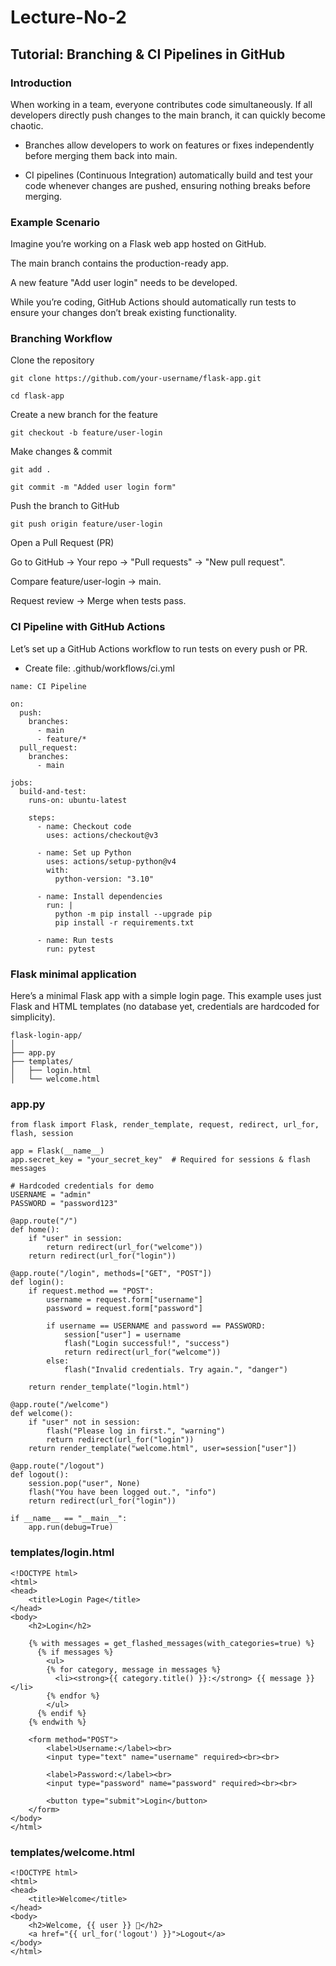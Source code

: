# Lecture-No-2
## Tutorial: Branching & CI Pipelines in GitHub
### Introduction

When working in a team, everyone contributes code simultaneously. If all developers directly push changes to the main branch, it can quickly become chaotic.

- Branches allow developers to work on features or fixes independently before merging them back into main.

- CI pipelines (Continuous Integration) automatically build and test your code whenever changes are pushed, ensuring nothing breaks before merging.

### Example Scenario

Imagine you’re working on a Flask web app hosted on GitHub.

The main branch contains the production-ready app.

A new feature "Add user login" needs to be developed.

While you’re coding, GitHub Actions should automatically run tests to ensure your changes don’t break existing functionality.

### Branching Workflow

Clone the repository

``git clone https://github.com/your-username/flask-app.git``

`cd flask-app`


Create a new branch for the feature

`git checkout -b feature/user-login`


Make changes & commit

`git add .`

`git commit -m "Added user login form"`


Push the branch to GitHub

`git push origin feature/user-login`


Open a Pull Request (PR)

Go to GitHub → Your repo → "Pull requests" → "New pull request".

Compare feature/user-login → main.

Request review → Merge when tests pass.

### CI Pipeline with GitHub Actions

Let’s set up a GitHub Actions workflow to run tests on every push or PR.

- Create file: .github/workflows/ci.yml

```
name: CI Pipeline

on:
  push:
    branches:
      - main
      - feature/*
  pull_request:
    branches:
      - main

jobs:
  build-and-test:
    runs-on: ubuntu-latest

    steps:
      - name: Checkout code
        uses: actions/checkout@v3

      - name: Set up Python
        uses: actions/setup-python@v4
        with:
          python-version: "3.10"

      - name: Install dependencies
        run: |
          python -m pip install --upgrade pip
          pip install -r requirements.txt

      - name: Run tests
        run: pytest
```

### Flask minimal application
Here’s a minimal Flask app with a simple login page. This example uses just Flask and HTML templates (no database yet, credentials are hardcoded for simplicity).

```
flask-login-app/
│
├── app.py
├── templates/
│   ├── login.html
│   └── welcome.html
```

### app.py

```
from flask import Flask, render_template, request, redirect, url_for, flash, session

app = Flask(__name__)
app.secret_key = "your_secret_key"  # Required for sessions & flash messages

# Hardcoded credentials for demo
USERNAME = "admin"
PASSWORD = "password123"

@app.route("/")
def home():
    if "user" in session:
        return redirect(url_for("welcome"))
    return redirect(url_for("login"))

@app.route("/login", methods=["GET", "POST"])
def login():
    if request.method == "POST":
        username = request.form["username"]
        password = request.form["password"]

        if username == USERNAME and password == PASSWORD:
            session["user"] = username
            flash("Login successful!", "success")
            return redirect(url_for("welcome"))
        else:
            flash("Invalid credentials. Try again.", "danger")

    return render_template("login.html")

@app.route("/welcome")
def welcome():
    if "user" not in session:
        flash("Please log in first.", "warning")
        return redirect(url_for("login"))
    return render_template("welcome.html", user=session["user"])

@app.route("/logout")
def logout():
    session.pop("user", None)
    flash("You have been logged out.", "info")
    return redirect(url_for("login"))

if __name__ == "__main__":
    app.run(debug=True)
```

### templates/login.html

```
<!DOCTYPE html>
<html>
<head>
    <title>Login Page</title>
</head>
<body>
    <h2>Login</h2>

    {% with messages = get_flashed_messages(with_categories=true) %}
      {% if messages %}
        <ul>
        {% for category, message in messages %}
          <li><strong>{{ category.title() }}:</strong> {{ message }}</li>
        {% endfor %}
        </ul>
      {% endif %}
    {% endwith %}

    <form method="POST">
        <label>Username:</label><br>
        <input type="text" name="username" required><br><br>

        <label>Password:</label><br>
        <input type="password" name="password" required><br><br>

        <button type="submit">Login</button>
    </form>
</body>
</html>
```

### templates/welcome.html

```
<!DOCTYPE html>
<html>
<head>
    <title>Welcome</title>
</head>
<body>
    <h2>Welcome, {{ user }} 🎉</h2>
    <a href="{{ url_for('logout') }}">Logout</a>
</body>
</html>
```